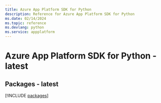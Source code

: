 ```yaml
---
title: Azure App Platform SDK for Python
description: Reference for Azure App Platform SDK for Python
ms.date: 02/14/2024
ms.topic: reference
ms.devlang: python
ms.service: appplatform
---
```

# Azure App Platform SDK for Python - latest
## Packages - latest
[!INCLUDE [packages](app-platform-index.md)]